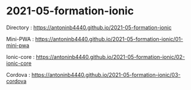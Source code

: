 # 2021-05-formation-ionic
Directory :  https://antoninb4440.github.io/2021-05-formation-ionic

Mini-PWA : https://antoninb4440.github.io/2021-05-formation-ionic/01-mini-pwa

Ionic-core : https://antoninb4440.github.io/2021-05-formation-ionic/02-ionic-core

Cordova : https://antoninb4440.github.io/2021-05-formation-ionic/03-cordova
